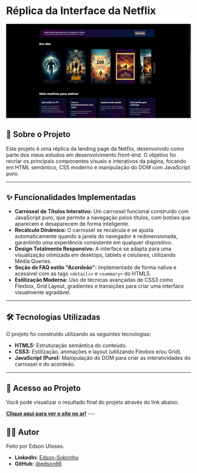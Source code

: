 # Réplica da Interface da Netflix

![Prévia do Projeto](./print.png)

## 📖 Sobre o Projeto

Este projeto é uma réplica da landing page da Netflix, desenvolvido como parte dos meus estudos em desenvolvimento front-end. O objetivo foi recriar os principais componentes visuais e interativos da página, focando em HTML semântico, CSS moderno e manipulação do DOM com JavaScript puro.

---

## ✨ Funcionalidades Implementadas

* **Carrossel de Títulos Interativo:** Um carrossel funcional construído com JavaScript puro, que permite a navegação pelos títulos, com botões que aparecem e desaparecem de forma inteligente.
* **Recálculo Dinâmico:** O carrossel se recalcula e se ajusta automaticamente quando a janela do navegador é redimensionada, garantindo uma experiência consistente em qualquer dispositivo.
* **Design Totalmente Responsivo:** A interface se adapta para uma visualização otimizada em desktops, tablets e celulares, utilizando Media Queries.
* **Seção de FAQ estilo "Acordeão":** Implementado de forma nativa e acessível com as tags `<details>` e `<summary>` do HTML5.
* **Estilização Moderna:** Uso de técnicas avançadas de CSS3 como Flexbox, Grid Layout, gradientes e transições para criar uma interface visualmente agradável.

---

## 🛠️ Tecnologias Utilizadas

O projeto foi construído utilizando as seguintes tecnologias:

-   **HTML5:** Estruturação semântica do conteúdo.
-   **CSS3:** Estilização, animações e layout (utilizando Flexbox e/ou Grid).
-   **JavaScript (Puro):** Manipulação do DOM para criar as interatividades do carrossel e do acordeão.

---

## 🔗 Acesso ao Projeto

Você pode visualizar o resultado final do projeto através do link abaixo:

[**Clique aqui para ver o site no ar!**](https://edson66.github.io/projeto-codeplay/) ---

## 👨‍💻 Autor

Feito por Edson Ulisses.

-   **LinkedIn:** [Edson-Sobrinho](https://www.linkedin.com/in/edson-sobrinho-103657372)
-   **GitHub:** [@edson66](https://github.com/edson66)

